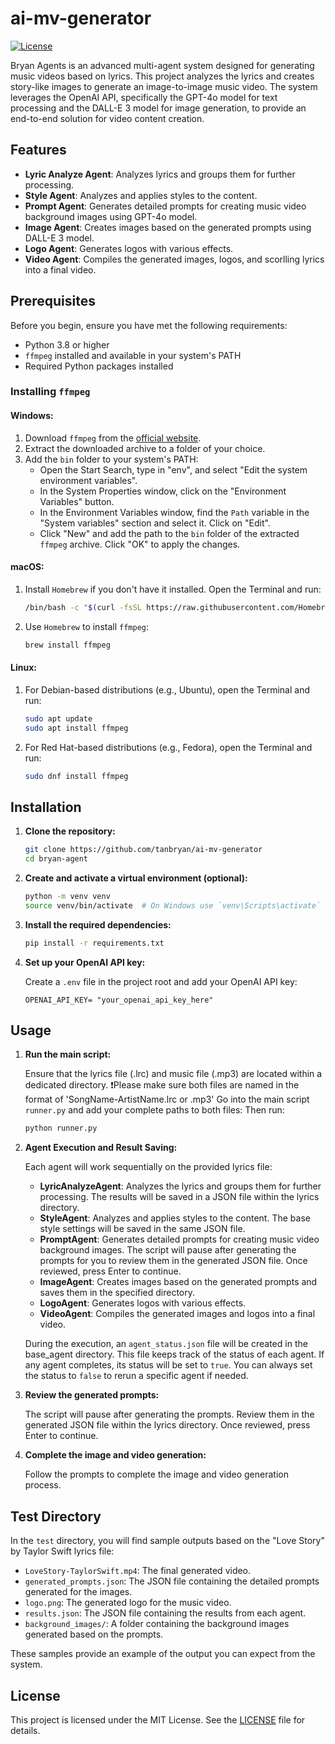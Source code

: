 # ai-mv-generator

[![License](https://img.shields.io/badge/license-MIT-blue.svg)](LICENSE)

Bryan Agents is an advanced multi-agent system designed for generating music videos based on lyrics. This project analyzes the lyrics and creates story-like images to generate an image-to-image music video. The system leverages the OpenAI API, specifically the GPT-4o model for text processing and the DALL-E 3 model for image generation, to provide an end-to-end solution for video content creation.


## Features

- **Lyric Analyze Agent**: Analyzes lyrics and groups them for further processing.
- **Style Agent**: Analyzes and applies styles to the content.
- **Prompt Agent**: Generates detailed prompts for creating music video background images using GPT-4o model.
- **Image Agent**: Creates images based on the generated prompts using DALL-E 3 model.
- **Logo Agent**: Generates logos with various effects.
- **Video Agent**: Compiles the generated images, logos, and scorlling lyrics into a final video.

## Prerequisites

Before you begin, ensure you have met the following requirements:
- Python 3.8 or higher
- `ffmpeg` installed and available in your system's PATH
- Required Python packages installed

### Installing `ffmpeg`

#### Windows:

1. Download `ffmpeg` from the [official website](https://ffmpeg.org/download.html).
2. Extract the downloaded archive to a folder of your choice.
3. Add the `bin` folder to your system's PATH:
    - Open the Start Search, type in "env", and select "Edit the system environment variables".
    - In the System Properties window, click on the "Environment Variables" button.
    - In the Environment Variables window, find the `Path` variable in the "System variables" section and select it. Click on "Edit".
    - Click "New" and add the path to the `bin` folder of the extracted `ffmpeg` archive. Click "OK" to apply the changes.

#### macOS:

1. Install `Homebrew` if you don't have it installed. Open the Terminal and run:

    ```bash
    /bin/bash -c "$(curl -fsSL https://raw.githubusercontent.com/Homebrew/install/HEAD/install.sh)"
    ```

2. Use `Homebrew` to install `ffmpeg`:

    ```bash
    brew install ffmpeg
    ```

#### Linux:

1. For Debian-based distributions (e.g., Ubuntu), open the Terminal and run:

    ```bash
    sudo apt update
    sudo apt install ffmpeg
    ```

2. For Red Hat-based distributions (e.g., Fedora), open the Terminal and run:

    ```bash
    sudo dnf install ffmpeg
    ```

## Installation

1. **Clone the repository:**

    ```bash
    git clone https://github.com/tanbryan/ai-mv-generator
    cd bryan-agent
    ```

2. **Create and activate a virtual environment (optional):**

    ```bash
    python -m venv venv
    source venv/bin/activate  # On Windows use `venv\Scripts\activate`
    ```

3. **Install the required dependencies:**

    ```bash
    pip install -r requirements.txt
    ```

4. **Set up your OpenAI API key:**

    Create a `.env` file in the project root and add your OpenAI API key:

    ```env
    OPENAI_API_KEY= "your_openai_api_key_here"
    ```

## Usage

1. **Run the main script:**

    Ensure that the lyrics file (.lrc) and music file (.mp3) are located within a dedicated directory. 
    ❗️Please make sure both files are named in the format of 'SongName-ArtistName.lrc or .mp3'
    Go into the main script `runner.py` and add your complete paths to both files:
    Then run: 

    ```bash
    python runner.py
    ```

2. **Agent Execution and Result Saving:**

    Each agent will work sequentially on the provided lyrics file:
    - **LyricAnalyzeAgent**: Analyzes the lyrics and groups them for further processing. The results will be saved in a JSON file within the lyrics directory.
    - **StyleAgent**: Analyzes and applies styles to the content. The base style settings will be saved in the same JSON file.
    - **PromptAgent**: Generates detailed prompts for creating music video background images. The script will pause after generating the prompts for you to review them in the generated JSON file. Once reviewed, press Enter to continue.
    - **ImageAgent**: Creates images based on the generated prompts and saves them in the specified directory.
    - **LogoAgent**: Generates logos with various effects.
    - **VideoAgent**: Compiles the generated images and logos into a final video.

    During the execution, an `agent_status.json` file will be created in the base_agent directory. This file keeps track of the status of each agent. If any agent completes, its status will be set to `true`. You can always set the status to `false` to rerun a specific agent if needed.

3. **Review the generated prompts:**

    The script will pause after generating the prompts. Review them in the generated JSON file within the lyrics directory. Once reviewed, press Enter to continue.

4. **Complete the image and video generation:**

    Follow the prompts to complete the image and video generation process.
    
## Test Directory

In the `test` directory, you will find sample outputs based on the "Love Story" by Taylor Swift lyrics file:

- `LoveStory-TaylorSwift.mp4`: The final generated video.
- `generated_prompts.json`: The JSON file containing the detailed prompts generated for the images.
- `logo.png`: The generated logo for the music video.
- `results.json`: The JSON file containing the results from each agent.
- `background_images/`: A folder containing the background images generated based on the prompts.

These samples provide an example of the output you can expect from the system.


## License

This project is licensed under the MIT License. See the [LICENSE](LICENSE) file for details.
